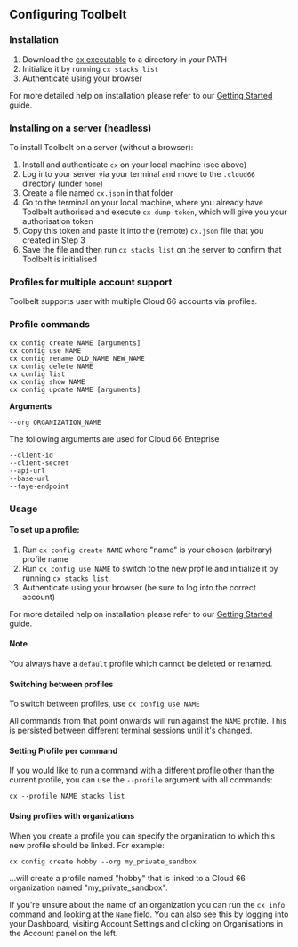 
## Configuring Toolbelt

### Installation

1. Download the [cx executable](https://app.cloud66.com/toolbelt) to a directory in your PATH
2. Initialize it by running `cx stacks list`  
3. Authenticate using your browser

For more detailed help on installation please refer to our [Getting Started](/{{page.collection}}/quickstarts/using-cloud66-toolbelt.html) guide.

### Installing on a server (headless)

To install Toolbelt on a server (without a browser):

1. Install and authenticate `cx` on your local machine (see above)
2. Log into your server via your terminal and move to the `.cloud66` directory (under `home`) 
3. Create a file named `cx.json` in that folder
4. Go to the terminal on your local machine, where you already have Toolbelt authorised and execute `cx dump-token`, which will give you your authorisation token
5. Copy this token and paste it into the (remote) `cx.json` file that you created in Step 3
6. Save the file and then run `cx stacks list` on the server to confirm that Toolbelt is initialised


### Profiles for multiple account support

Toolbelt supports user with multiple Cloud 66 accounts via profiles.  


### Profile commands

```shell
cx config create NAME [arguments]
cx config use NAME
cx config rename OLD_NAME NEW_NAME
cx config delete NAME
cx config list
cx config show NAME
cx config update NAME [arguments]
```

**Arguments**

`--org ORGANIZATION_NAME` 

The following arguments are used for Cloud 66 Enteprise

```shell
--client-id
--client-secret
--api-url
--base-url
--faye-endpoint
```

### Usage

#### To set up a profile:

1. Run `cx config create NAME` where "name" is your chosen (arbitrary) profile name
2. Run `cx config use NAME` to switch to the new profile and initialize it by running  `cx stacks list` 
3. Authenticate using your browser (be sure to log into the correct account)

For more detailed help on installation please refer to our [Getting Started](/{{page.collection}}/quickstarts/using-cloud66-toolbelt.html) guide.

#### Note
<div class="notice"><p>
You always have a <code>default</code> profile which cannot be deleted or renamed. </p></div>

#### Switching between profiles

To switch between profiles, use `cx config use NAME`

All commands from that point onwards will run against the `NAME` profile. This is persisted between different terminal sessions until it's changed.

#### Setting Profile per command

If you would like to run a command with a different profile other than the current profile, you can use the `--profile` argument with all commands:

```shell
cx --profile NAME stacks list
```

#### Using profiles with organizations

When you create a profile you can specify the organization to which this new profile should be linked. For example:

```shell
cx config create hobby --org my_private_sandbox
```

...will create a profile named "hobby" that is linked to a Cloud 66 organization named "my_private_sandbox".

If you're unsure about the name of an organization you can run the `cx info` command and looking at the `Name` field. You can also see this by logging into your Dashboard, visiting Account Settings and clicking on Organisations in the Account panel on the left. 

